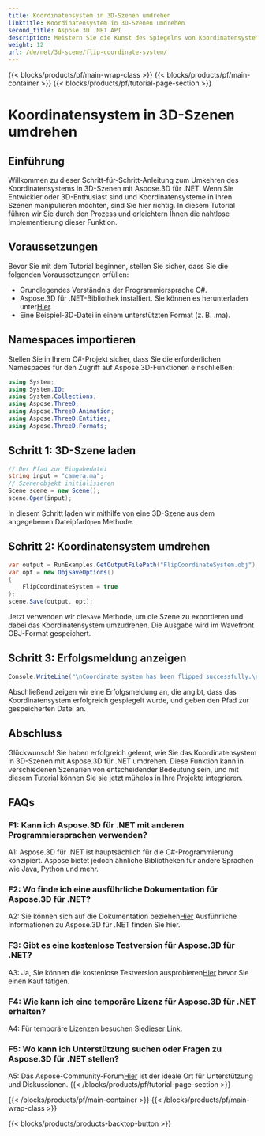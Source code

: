 ```yaml
---
title: Koordinatensystem in 3D-Szenen umdrehen
linktitle: Koordinatensystem in 3D-Szenen umdrehen
second_title: Aspose.3D .NET API
description: Meistern Sie die Kunst des Spiegelns von Koordinatensystemen in 3D-Szenen mit Aspose.3D für .NET. Befolgen Sie unsere Schritt-für-Schritt-Anleitung für eine reibungslose Implementierung.
weight: 12
url: /de/net/3d-scene/flip-coordinate-system/
---
```


{{< blocks/products/pf/main-wrap-class >}}
{{< blocks/products/pf/main-container >}}
{{< blocks/products/pf/tutorial-page-section >}}

# Koordinatensystem in 3D-Szenen umdrehen

## Einführung

Willkommen zu dieser Schritt-für-Schritt-Anleitung zum Umkehren des Koordinatensystems in 3D-Szenen mit Aspose.3D für .NET. Wenn Sie Entwickler oder 3D-Enthusiast sind und Koordinatensysteme in Ihren Szenen manipulieren möchten, sind Sie hier richtig. In diesem Tutorial führen wir Sie durch den Prozess und erleichtern Ihnen die nahtlose Implementierung dieser Funktion.

## Voraussetzungen

Bevor Sie mit dem Tutorial beginnen, stellen Sie sicher, dass Sie die folgenden Voraussetzungen erfüllen:

- Grundlegendes Verständnis der Programmiersprache C#.
-  Aspose.3D für .NET-Bibliothek installiert. Sie können es herunterladen unter[Hier](https://releases.aspose.com/3d/net/).
- Eine Beispiel-3D-Datei in einem unterstützten Format (z. B. .ma).

## Namespaces importieren

Stellen Sie in Ihrem C#-Projekt sicher, dass Sie die erforderlichen Namespaces für den Zugriff auf Aspose.3D-Funktionen einschließen:

```csharp
using System;
using System.IO;
using System.Collections;
using Aspose.ThreeD;
using Aspose.ThreeD.Animation;
using Aspose.ThreeD.Entities;
using Aspose.ThreeD.Formats;
```

## Schritt 1: 3D-Szene laden

```csharp
// Der Pfad zur Eingabedatei
string input = "camera.ma";
// Szenenobjekt initialisieren
Scene scene = new Scene();
scene.Open(input);
```

 In diesem Schritt laden wir mithilfe von eine 3D-Szene aus dem angegebenen Dateipfad`Open` Methode.

## Schritt 2: Koordinatensystem umdrehen

```csharp
var output = RunExamples.GetOutputFilePath("FlipCoordinateSystem.obj");
var opt = new ObjSaveOptions()
{
    FlipCoordinateSystem = true
};
scene.Save(output, opt);
```

 Jetzt verwenden wir die`Save` Methode, um die Szene zu exportieren und dabei das Koordinatensystem umzudrehen. Die Ausgabe wird im Wavefront OBJ-Format gespeichert.

## Schritt 3: Erfolgsmeldung anzeigen

```csharp
Console.WriteLine("\nCoordinate system has been flipped successfully.\nFile saved at " + output);
```

Abschließend zeigen wir eine Erfolgsmeldung an, die angibt, dass das Koordinatensystem erfolgreich gespiegelt wurde, und geben den Pfad zur gespeicherten Datei an.

## Abschluss

Glückwunsch! Sie haben erfolgreich gelernt, wie Sie das Koordinatensystem in 3D-Szenen mit Aspose.3D für .NET umdrehen. Diese Funktion kann in verschiedenen Szenarien von entscheidender Bedeutung sein, und mit diesem Tutorial können Sie sie jetzt mühelos in Ihre Projekte integrieren.

## FAQs

### F1: Kann ich Aspose.3D für .NET mit anderen Programmiersprachen verwenden?

A1: Aspose.3D für .NET ist hauptsächlich für die C#-Programmierung konzipiert. Aspose bietet jedoch ähnliche Bibliotheken für andere Sprachen wie Java, Python und mehr.

### F2: Wo finde ich eine ausführliche Dokumentation für Aspose.3D für .NET?

 A2: Sie können sich auf die Dokumentation beziehen[Hier](https://reference.aspose.com/3d/net/) Ausführliche Informationen zu Aspose.3D für .NET finden Sie hier.

### F3: Gibt es eine kostenlose Testversion für Aspose.3D für .NET?

 A3: Ja, Sie können die kostenlose Testversion ausprobieren[Hier](https://releases.aspose.com/) bevor Sie einen Kauf tätigen.

### F4: Wie kann ich eine temporäre Lizenz für Aspose.3D für .NET erhalten?

 A4: Für temporäre Lizenzen besuchen Sie[dieser Link](https://purchase.aspose.com/temporary-license/).

### F5: Wo kann ich Unterstützung suchen oder Fragen zu Aspose.3D für .NET stellen?

 A5: Das Aspose-Community-Forum[Hier](https://forum.aspose.com/c/3d/18) ist der ideale Ort für Unterstützung und Diskussionen.
{{< /blocks/products/pf/tutorial-page-section >}}

{{< /blocks/products/pf/main-container >}}
{{< /blocks/products/pf/main-wrap-class >}}

{{< blocks/products/products-backtop-button >}}
